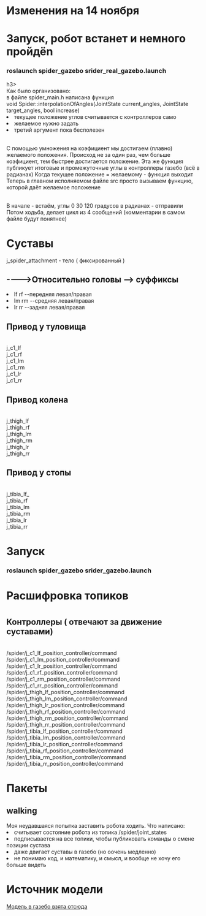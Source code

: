 <h1> Изменения на 14 ноября </h1>
<h1> Запуск, робот встанет и немного пройдёn</h1>
<h3>roslaunch spider_gazebo srider_real_gazebo.launch </h3>h3>
<br>Как было организовано:</n>
<br>в файле spider_main.h написана функция </n>
<br>void Spider::interpolationOfAngles(JointState current_angles,
                                   JointState target_angles, bool increase) </n>


<li>текущее положение углов считывается с контроллеров само </li>
<li>желаемое нужно задать </li>
<li>третий аргумент пока бесполезен</li>

<br>С помощью умножения на коэфициент мы достигаем (плавно) желаемого положения. Происход не за один раз, чем больше коэфициент, тем быстрее достигается положение.
Эта же функция публикует итоговые и промежуточные углы в контроллеры газебо (всё в радианах)
Когда текущее положение = желаемому - функция выходит
Теперь в главном исполняемом файле src просто вызываем функцию, которой даёт желаемое положение</n>

<br>В начале - встаём, углы 0 30 120 градусов в радианах - отправили
Потом ходьба, делает цикл из 4 сообщений (комментарии в самом файле будут понятнее)</n>






<h1> Суставы </h1>
<p/> j_spider_attachment -  тело ( фиксированный ) </p>
<h2>---->Относительно головы -->  суффиксы  </h2>
<li>lf   rf   --передняя левая/правая</li>
<li>lm   rm   --средняя левая/правая </li>
<li>lr   rr   --задняя левая/правая </li>
<h2>  Привод у туловища </h2>
<br> j_c1_lf </n>
<br>j_c1_rf </n>
<br>j_c1_lm </n>
<br>j_c1_rm </n>
<br>j_c1_lr </n>
<br>j_c1_rr </n>
 <h2> Привод колена</h2>
<br>j_thigh_lf</n>
<br>j_thigh_rf</n>
<br>j_thigh_lm</n>
<br>j_thigh_rm</n>
<br>j_thigh_lr</n>
<br>j_thigh_rr</n>
 <h2> Привод у стопы</h2>
<br>j_tibia_lf_</n>
<br>j_tibia_rf</n>
<br>j_tibia_lm</n>
<br>j_tibia_rm</n>
<br>j_tibia_lr</n>
<br>j_tibia_rr</n>
<h1>Запуск</h1>
<h3>roslaunch spider_gazebo srider_gazebo.launch </h3>
<h1> Расшифровка топиков <h1> 
<h2>Контроллеры ( отвечают за движение суставами)</h2>
<br>/spider/j_c1_lf_position_controller/command</n>
<br>/spider/j_c1_lm_position_controller/command</n>
<br>/spider/j_c1_lr_position_controller/command</n>
<br>/spider/j_c1_rf_position_controller/command</n>
<br>/spider/j_c1_rm_position_controller/command</n>
<br>/spider/j_c1_rr_position_controller/command</n>
<br>/spider/j_thigh_lf_position_controller/command</n>
<br>/spider/j_thigh_lm_position_controller/command</n>
<br>/spider/j_thigh_lr_position_controller/command</n>
<br>/spider/j_thigh_rf_position_controller/command</n>
<br>/spider/j_thigh_rm_position_controller/command</n>
<br>/spider/j_thigh_rr_position_controller/command</n>
<br>/spider/j_tibia_lf_position_controller/command</n>
<br>/spider/j_tibia_lm_position_controller/command</n>
<br>/spider/j_tibia_lr_position_controller/command</n>
<br>/spider/j_tibia_rf_position_controller/command</n>
<br>/spider/j_tibia_rm_position_controller/command</n>
<br>/spider/j_tibia_rr_position_controller/command</n>
<h1>Пакеты</h1>
<h2>walking </h2>
Моя неудавшаяся попытка заставить робота ходить. Что написано:
<li> считывает состояние робота из топика /spider/joint_states </li>
<li> подписывается на все топики, чтобы публиковать команды о смене позиции сустава</li>
<li>даже двигает суставы в газебо (но оочень медленно)</li>
<li>не понимаю код, и математику, и смысл, и вообще не хочу его больше видеть</li>
<h1>Источник модели</h1>
<a href=https://github.com/HumaRobotics/phantomx_gazebo/tree/master>Модель в газебо взята отсюда</a

